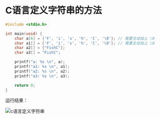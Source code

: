 # C语言定义字符串的方法


```c
#include <stdio.h>

int main(void) {
    char a[6] = {'F', 'i', 's', 'h', 'C', '\0'}; // 需要主动加上 \0
    char a1[] = {'F', 'i', 's', 'h', 'C', '\0'}; // 需要主动加上 \0
    char a2[] = {"FishC"};
    char a3[] = "FishC";

    printf("a: %s \n", a);
    printf("a1: %s \n", a1);
    printf("a2: %s \n", a2);
    printf("a3: %s \n", a3);

    return 0;
}
```

运行结果：

![c语言定义字符串](https://cdn.xiaobinqt.cn/xiaobinqt.io/20220314/9f05ca5175f047a2ae277ee9d99a1d55.png?imageView2/0/interlace/1/q/50|imageslim ' ')





